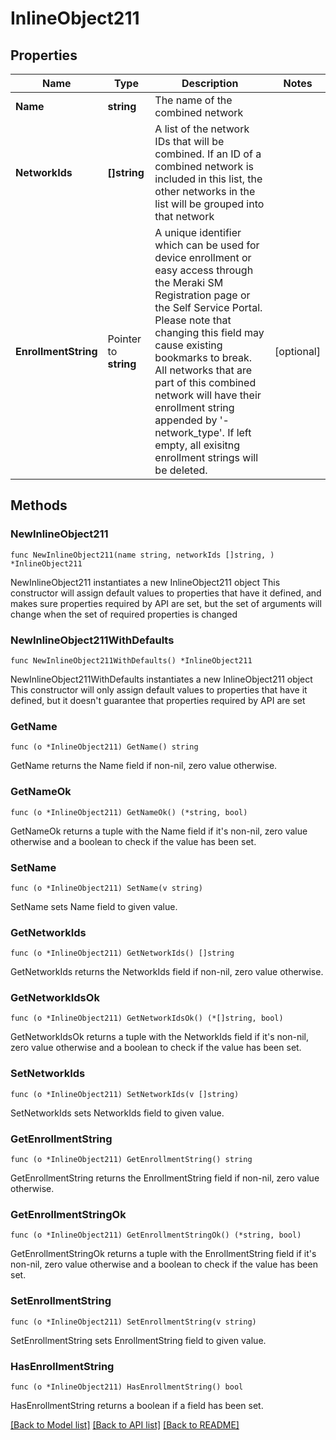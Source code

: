 # InlineObject211

## Properties

Name | Type | Description | Notes
------------ | ------------- | ------------- | -------------
**Name** | **string** | The name of the combined network | 
**NetworkIds** | **[]string** | A list of the network IDs that will be combined. If an ID of a combined network is included in this list, the other networks in the list will be grouped into that network | 
**EnrollmentString** | Pointer to **string** | A unique identifier which can be used for device enrollment or easy access through the Meraki SM Registration page or the Self Service Portal. Please note that changing this field may cause existing bookmarks to break. All networks that are part of this combined network will have their enrollment string appended by &#39;-network_type&#39;. If left empty, all exisitng enrollment strings will be deleted. | [optional] 

## Methods

### NewInlineObject211

`func NewInlineObject211(name string, networkIds []string, ) *InlineObject211`

NewInlineObject211 instantiates a new InlineObject211 object
This constructor will assign default values to properties that have it defined,
and makes sure properties required by API are set, but the set of arguments
will change when the set of required properties is changed

### NewInlineObject211WithDefaults

`func NewInlineObject211WithDefaults() *InlineObject211`

NewInlineObject211WithDefaults instantiates a new InlineObject211 object
This constructor will only assign default values to properties that have it defined,
but it doesn't guarantee that properties required by API are set

### GetName

`func (o *InlineObject211) GetName() string`

GetName returns the Name field if non-nil, zero value otherwise.

### GetNameOk

`func (o *InlineObject211) GetNameOk() (*string, bool)`

GetNameOk returns a tuple with the Name field if it's non-nil, zero value otherwise
and a boolean to check if the value has been set.

### SetName

`func (o *InlineObject211) SetName(v string)`

SetName sets Name field to given value.


### GetNetworkIds

`func (o *InlineObject211) GetNetworkIds() []string`

GetNetworkIds returns the NetworkIds field if non-nil, zero value otherwise.

### GetNetworkIdsOk

`func (o *InlineObject211) GetNetworkIdsOk() (*[]string, bool)`

GetNetworkIdsOk returns a tuple with the NetworkIds field if it's non-nil, zero value otherwise
and a boolean to check if the value has been set.

### SetNetworkIds

`func (o *InlineObject211) SetNetworkIds(v []string)`

SetNetworkIds sets NetworkIds field to given value.


### GetEnrollmentString

`func (o *InlineObject211) GetEnrollmentString() string`

GetEnrollmentString returns the EnrollmentString field if non-nil, zero value otherwise.

### GetEnrollmentStringOk

`func (o *InlineObject211) GetEnrollmentStringOk() (*string, bool)`

GetEnrollmentStringOk returns a tuple with the EnrollmentString field if it's non-nil, zero value otherwise
and a boolean to check if the value has been set.

### SetEnrollmentString

`func (o *InlineObject211) SetEnrollmentString(v string)`

SetEnrollmentString sets EnrollmentString field to given value.

### HasEnrollmentString

`func (o *InlineObject211) HasEnrollmentString() bool`

HasEnrollmentString returns a boolean if a field has been set.


[[Back to Model list]](../README.md#documentation-for-models) [[Back to API list]](../README.md#documentation-for-api-endpoints) [[Back to README]](../README.md)


